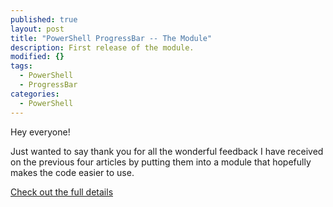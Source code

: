 ```yaml
---
published: true
layout: post
title: "PowerShell ProgressBar -- The Module"
description: First release of the module.
modified: {}
tags: 
  - PowerShell
  - ProgressBar
categories: 
  - PowerShell
---
```



Hey everyone!

Just wanted to say thank you for all the wonderful feedback I have received on the previous four articles by putting them into a module that hopefully makes the code easier to use.

[Check out the full details](http://tiberriver256.github.io/PoshProgressBar "The Module")
